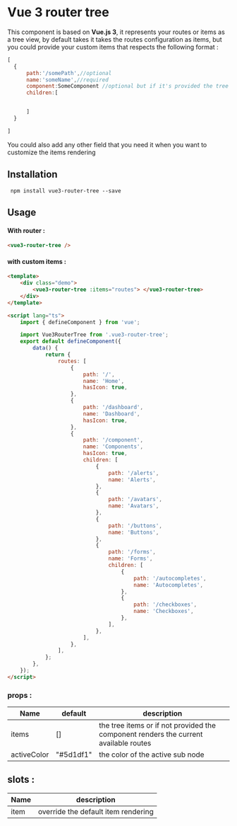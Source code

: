 # Vue 3 router tree

This component is based on **Vue.js 3**, it represents your routes or items as a tree view, by default takes it takes the routes configuration as items, but you could provide your custom items that respects the following format :

```js
[
  {
      path:'/somePath',//optional
      name:'someName',//required
      component:SomeComponent //optional but if it's provided the tree node will be a link that redirects to this component
      children:[


      ]
  }

]

```

You could also add any other field that you need it when you want to customize the items rendering

## Installation

     npm install vue3-router-tree --save

## Usage

#### With router :

```html
<vue3-router-tree />
```

#### with custom items :

```html
<template>
	<div class="demo">
		<vue3-router-tree :items="routes"> </vue3-router-tree>
	</div>
</template>

<script lang="ts">
	import { defineComponent } from 'vue';

	import Vue3RouterTree from '.vue3-router-tree';
	export default defineComponent({
		data() {
			return {
				routes: [
					{
						path: '/',
						name: 'Home',
						hasIcon: true,
					},
					{
						path: '/dashboard',
						name: 'Dashboard',
						hasIcon: true,
					},
					{
						path: '/component',
						name: 'Components',
						hasIcon: true,
						children: [
							{
								path: '/alerts',
								name: 'Alerts',
							},
							{
								path: '/avatars',
								name: 'Avatars',
							},
							{
								path: '/buttons',
								name: 'Buttons',
							},
							{
								path: '/forms',
								name: 'Forms',
								children: [
									{
										path: '/autocompletes',
										name: 'Autocompletes',
									},
									{
										path: '/checkboxes',
										name: 'Checkboxes',
									},
								],
							},
						],
					},
				],
			};
		},
	});
</script>
```

### props :

| Name        | default   | description                                                                          |
| ----------- | --------- | ------------------------------------------------------------------------------------ |
| items       | []        | the tree items or if not provided the component renders the current available routes |
| activeColor | "#5d1df1" | the color of the active sub node                                                     |

## slots :

| Name | description                         |
| ---- | ----------------------------------- |
| item | override the default item rendering |

